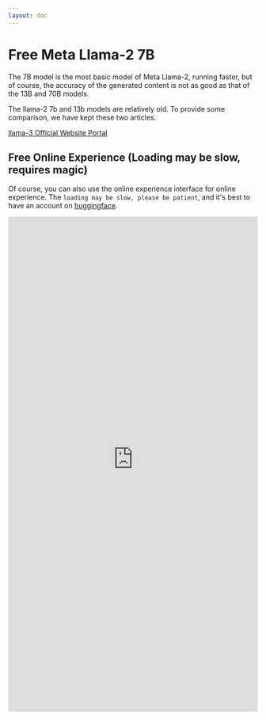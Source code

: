 ```yaml
---
layout: doc
---
```


# Free Meta Llama-2 7B

The 7B model is the most basic model of Meta Llama-2, running faster, but of course, the accuracy of the generated content is not as good as that of the 13B and 70B models.

The llama-2 7b and 13b models are relatively old. To provide some comparison, we have kept these two articles.

[llama-3 Official Website Portal](https://llama.meta.com/llama3/)


## Free Online Experience (Loading may be slow, requires magic)

Of course, you can also use the online experience interface for online experience. The `loading may be slow, please be patient`, and it's best to have an account on [huggingface](https://huggingface.co/). 

<iframe
	src="https://huggingface-projects-llama-2-7b-chat.hf.space"
	frameborder="0"
	width="100%"
	height="1000"
></iframe>
